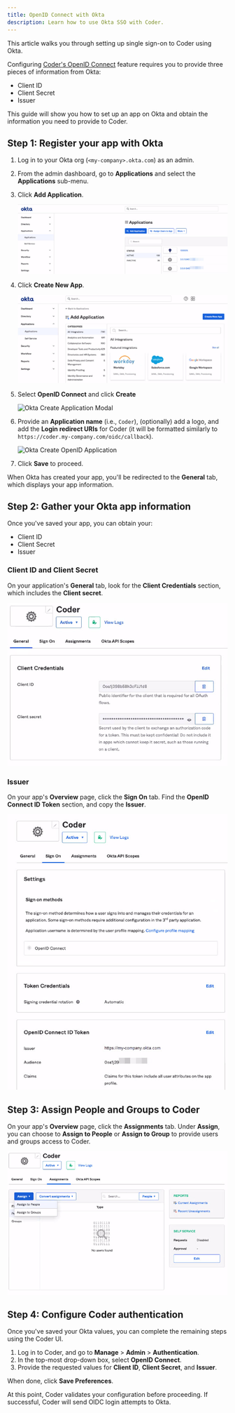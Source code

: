 ```yaml
---
title: OpenID Connect with Okta
description: Learn how to use Okta SSO with Coder.
---
```


This article walks you through setting up single sign-on to Coder using Okta.

Configuring [Coder's OpenID
Connect](../../admin/access-control/index.md#openid-connect) feature requires
you to provide three pieces of information from Okta:

- Client ID
- Client Secret
- Issuer

This guide will show you how to set up an app on Okta and obtain the information
you need to provide to Coder.

## Step 1: Register your app with Okta

1. Log in to your Okta org (`<my-company>.okta.com`) as an admin.
1. From the admin dashboard, go to **Applications** and select the
   **Applications** sub-menu.

1. Click **Add Application**.

   ![Okta Applications](../../assets/guides/admin/okta-add-app.jpg)

1. Click **Create New App**.

   ![Okta Add Application](../../assets/guides/admin/okta-create-new-app.jpg)

1. Select **OpenID Connect** and click **Create**

   ![Okta Create Application
   Modal](../../assets/guides/admin/okta-custom-app-creation.jpg)

1. Provide an **Application name** (i.e., `Coder`), (optionally) add a logo, and
   add the **Login redirect URIs** for Coder (it will be formatted similarly to
   `https://coder.my-company.com/oidc/callback`).

   ![Okta Create OpenID
   Application](../../assets/guides/admin/okta-create-openid-integration.jpg)

1. Click **Save** to proceed.

When Okta has created your app, you'll be redirected to the **General** tab,
which displays your app information.

## Step 2: Gather your Okta app information

Once you've saved your app, you can obtain your:

- Client ID
- Client Secret
- Issuer

### Client ID and Client Secret

On your application's **General** tab, look for the **Client Credentials**
section, which includes the **Client secret**.

![Client ID and Secret](../../assets/guides/admin/okta-client-id-and-secret.jpg)

### Issuer

On your app's **Overview** page, click the **Sign On** tab. Find the **OpenID
Connect ID Token** section, and copy the **Issuer**.

![Issuer](../../assets/guides/admin/okta-issuer.jpg)

## Step 3: Assign People and Groups to Coder

On your app's **Overview** page, click the **Assignments** tab. Under
**Assign**, you can choose to **Assign to People** or **Assign to Group** to
provide users and groups access to Coder.

![Assignments](../../assets/guides/admin/okta-assign-app.jpg)

## Step 4: Configure Coder authentication

Once you've saved your Okta values, you can complete the remaining steps using
the Coder UI.

1. Log in to Coder, and go to **Manage** > **Admin** > **Authentication**.
1. In the top-most drop-down box, select **OpenID Connect**.
1. Provide the requested values for **Client ID**, **Client Secret**, and
   **Issuer**.

When done, click **Save Preferences**.

At this point, Coder validates your configuration before proceeding. If
successful, Coder will send OIDC login attempts to Okta.
